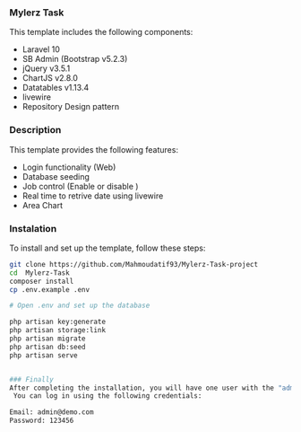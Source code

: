 ###  Mylerz Task 
This template includes the following components:
- Laravel 10
- SB Admin (Bootstrap v5.2.3)
- jQuery v3.5.1
- ChartJS v2.8.0
- Datatables v1.13.4
- livewire
- Repository Design pattern

### Description
This template provides the following features:
- Login functionality (Web)
- Database seeding
- Job control  (Enable or disable )
- Real time to  retrive date using livewire
- Area Chart 

### Instalation
To install and set up the template, follow these steps:
```sh
git clone https://github.com/Mahmoudatif93/Mylerz-Task-project
cd  Mylerz-Task
composer install
cp .env.example .env

# Open .env and set up the database

php artisan key:generate
php artisan storage:link
php artisan migrate
php artisan db:seed
php artisan serve


### Finally
After completing the installation, you will have one user with the "admin" role.
 You can log in using the following credentials:

Email: admin@demo.com 
Password: 123456 

